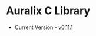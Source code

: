 # Auralix C Library
- Current Version - [v0.11.1](https://github.com/auralix/alx-202-af-10-1-auralix-c-lib/tree/v0.11.1)

